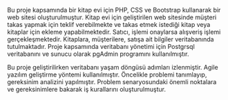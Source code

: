  Bu proje kapsamında bir kitap evi için PHP, CSS ve Bootstrap kullanarak bir web sitesi oluşturulmuştur. Kitap evi için geliştirilen web sitesinde müşteri takas yapmak için teklif verebilmekte ve takas etmek istediği kitap veya kitaplar için ekleme yapabilmektedir. Satıcı, işlemi onaylarsa alışveriş işlemi gerçekleşmektedir. Kitaplara, müşterilere, satışa ait bilgiler veritabanında tutulmaktadır. Proje kapsamında veritabanı yönetimi için Postgrsql veritabanını ve sunucu olarak pgAdmin programını kullanılmıştır.

 Bu proje geliştirilirken veritabanı yaşam döngüsü adımları izlenmiştir. Agile yazılım geliştirme yöntemi kullanılmıştır. Öncelikle problemi tanımlayıp, gereksinim analizini yapılmıştır. Problem senaryosundaki önemli noktalara ve gereksinimlere bakarak iş kurallarını oluşturulmuştur.
